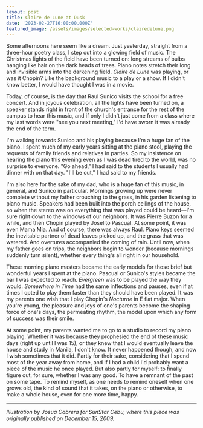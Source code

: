 ```yaml
---
layout: post
title: Claire de Lune at Dusk
date: '2023-02-27T16:00:00.000Z'
featured_image: /assets/images/selected-works/clairedelune.png
---
```


Some afternoons here seem like a dream. Just yesterday, straight from a three-hour poetry class, I step out into a glowing field of music. The Christmas lights of the field have been turned on: long streams of bulbs hanging like hair on the dark heads of trees. Piano notes stretch their long and invisible arms into the darkening field. *Claire de Lune* was playing, or was it Chopin? Like the background music to a play or a show. If I didn't know better, I would have thought I was in a movie.

Today, of course, is the day that Raul Sunico visits the school for a free concert. And in joyous celebration, all the lights have been turned on, a speaker stands right in front of the church's entrance for the rest of the campus to hear this music, and if only I didn't just come from a class where my last words were "see you next meeting," I'd have sworn it was already the end of the term.

I'm walking towards Sunico and his playing because I'm a huge fan of the piano. I spent much of my early years sitting at the piano stool, playing the requests of family friends and relatives in parties. So my insistence on hearing the piano this evening even as I was dead tired to the world, was no surprise to everyone. "Go ahead," I had said to the students I usually had dinner with on that day. "I'll be out," I had said to my friends.

I'm also here for the sake of my dad, who is a huge fan of this music, in general, and Sunico in particular. Mornings growing up were never complete without my father crouching to the grass, in his garden listening to piano music. Speakers had been built into the porch ceilings of the house, so when the stereo was on everything that was played could be heard—I'm sure right down to the windows of our neighbors. It was Pierre Buzon for a while, and then Chopin played by Joselito Pascual. At some point, it was even Mama Mia. And of course, there was always Raul. Piano keys seemed the inevitable partner of dead leaves picked up, and the grass that was watered. And overtures accompanied the coming of rain. Until now, when my father goes on trips, the neighbors begin to wonder (because mornings suddenly turn silent), whether every thing's all right in our household.

These morning piano masters became the early models for those brief but wonderful years I spent at the piano. Pascual or Sunico's styles became the bar I was expected to reach. *Evergreen* was to be played the way they would. *Somewhere in Time* had the same inflections and pauses, even if at times I opted to play them faster than they should have been played. It was my parents one wish that I play Chopin's *Nocturne* in E flat major. When you're young, the pleasure and joys of one's parents become the shaping force of one's days, the permeating rhythm, the model upon which any form of success was their smile.

At some point, my parents wanted me to go to a studio to record my piano playing. Whether it was because they prophesied the end of these music days (right up until I was 15), or they knew that I would eventually leave the house and study in Manila, I don't know. It never happened though, and now I wish sometimes that it did. Partly for their sake, considering that I spend most of the year away from home, and if I had a child I'd probably want a piece of the music he once played. But also partly for myself: to finally figure out, for sure, whether I was any good. To have a remnant of the past on some tape. To remind myself, as one needs to remind oneself when one grows old, the kind of sound that it takes, on the piano or otherwise, to make a whole house, even for one more time, happy.

***

*Illustration by Josua Cabrera for SunStar Cebu, where this piece was originally published on December 15, 2009.*
